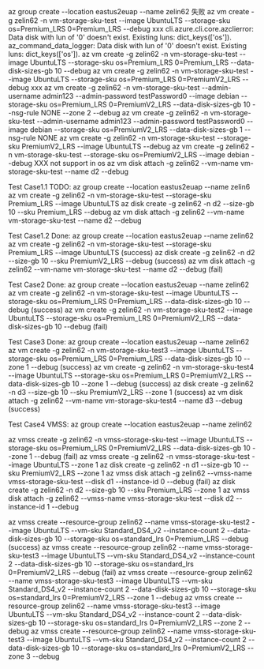 az group create --location eastus2euap --name zelin62
失败
az vm create -g zelin62 -n vm-storage-sku-test --image UbuntuLTS --storage-sku os=Premium_LRS 0=Premium_LRS --debug xxx
cli.azure.cli.core.azclierror: Data disk with lun of '0' doesn't exist. Existing luns: dict_keys(['os']).
az_command_data_logger: Data disk with lun of '0' doesn't exist. Existing luns: dict_keys(['os']).
az vm create -g zelin62 -n vm-storage-sku-test --image UbuntuLTS --storage-sku os=Premium_LRS 0=Premium_LRS --data-disk-sizes-gb 10 --debug
az vm create -g zelin62 -n vm-storage-sku-test --image UbuntuLTS --storage-sku os=Premium_LRS 0=PremiumV2_LRS --debug xxx
az vm create -g zelin62 -n vm-storage-sku-test --admin-username admin123 --admin-password testPassword0 --image debian --storage-sku os=Premium_LRS 0=PremiumV2_LRS --data-disk-sizes-gb 10 --nsg-rule NONE --zone 2 --debug
az vm create -g zelin62 -n vm-storage-sku-test --admin-username admin123 --admin-password testPassword0 --image debian --storage-sku os=PremiumV2_LRS --data-disk-sizes-gb 1 --nsg-rule NONE
az vm create -g zelin62 -n vm-storage-sku-test --storage-sku PremiumV2_LRS --image UbuntuLTS --debug
az vm create -g zelin62 -n vm-storage-sku-test --storage-sku os=PremiumV2_LRS --image debian --debug XXX not support in os
az vm disk attach -g zelin62 --vm-name vm-storage-sku-test --name d2 --debug

Test Case1.1 TODO:
az group create --location eastus2euap --name zelin6
az vm create -g zelin62  -n vm-storage-sku-test --storage-sku Premium_LRS --image UbuntuLTS
az disk create -g zelin62 -n d2 --size-gb 10 --sku Premium_LRS --debug
az vm disk attach -g zelin62 --vm-name vm-storage-sku-test --name d2 --debug 

Test Case1.2 Done:
az group create --location eastus2euap --name zelin62
az vm create -g zelin62  -n vm-storage-sku-test --storage-sku Premium_LRS --image UbuntuLTS (success)
az disk create -g zelin62 -n d2 --size-gb 10 --sku PremiumV2_LRS --debug (success)
az vm disk attach -g zelin62 --vm-name vm-storage-sku-test --name d2 --debug (fail)

Test Case2 Done:
az group create --location eastus2euap --name zelin62
az vm create -g zelin62 -n vm-storage-sku-test --image UbuntuLTS --storage-sku os=Premium_LRS 0=Premium_LRS --data-disk-sizes-gb 10 --debug (success)
az vm create -g zelin62 -n vm-storage-sku-test2 --image UbuntuLTS --storage-sku os=Premium_LRS 0=PremiumV2_LRS --data-disk-sizes-gb 10 --debug (fail)

Test Case3 Done:
az group create --location eastus2euap --name zelin62
az vm create -g zelin62 -n vm-storage-sku-test3 --image UbuntuLTS --storage-sku os=Premium_LRS 0=Premium_LRS --data-disk-sizes-gb 10 --zone 1 --debug (success)
az vm create -g zelin62 -n vm-storage-sku-test4 --image UbuntuLTS --storage-sku os=Premium_LRS 0=PremiumV2_LRS --data-disk-sizes-gb 10 --zone 1 --debug (success)
az disk create -g zelin62 -n d3 --size-gb 10 --sku PremiumV2_LRS --zone 1 (success)
az vm disk attach -g zelin62 --vm-name vm-storage-sku-test4 --name d3 --debug (success)

Test Case4 VMSS:
az group create --location eastus2euap --name zelin62

az vmss create -g zelin62 -n vmss-storage-sku-test --image UbuntuLTS --storage-sku os=Premium_LRS 0=PremiumV2_LRS --data-disk-sizes-gb 10 --zone 1 --debug (fail)
az vmss create -g zelin62 -n vmss-storage-sku-test --image UbuntuLTS --zone 1
az disk create -g zelin62 -n d1 --size-gb 10 --sku PremiumV2_LRS --zone 1 
az vmss disk attach -g zelin62 --vmss-name vmss-storage-sku-test --disk d1 --instance-id 0 --debug (fail)
az disk create -g zelin62 -n d2 --size-gb 10 --sku Premium_LRS --zone 1
az vmss disk attach -g zelin62 --vmss-name vmss-storage-sku-test --disk d2 --instance-id 1 --debug

az vmss create --resource-group zelin62 --name vmss-storage-sku-test2 --image UbuntuLTS --vm-sku Standard_DS4_v2 --instance-count 2 --data-disk-sizes-gb 10 --storage-sku os=standard_lrs 0=Premium_LRS --debug (success)
az vmss create --resource-group zelin62 --name vmss-storage-sku-test3 --image UbuntuLTS --vm-sku Standard_DS4_v2 --instance-count 2 --data-disk-sizes-gb 10 --storage-sku os=standard_lrs 0=PremiumV2_LRS --debug (fail)
az vmss create --resource-group zelin62 --name vmss-storage-sku-test3 --image UbuntuLTS --vm-sku Standard_DS4_v2 --instance-count 2 --data-disk-sizes-gb 10 --storage-sku os=standard_lrs 0=PremiumV2_LRS --zone 1 --debug
az vmss create --resource-group zelin62 --name vmss-storage-sku-test3 --image UbuntuLTS --vm-sku Standard_DS4_v2 --instance-count 2 --data-disk-sizes-gb 10 --storage-sku os=standard_lrs 0=PremiumV2_LRS --zone 2 --debug
az vmss create --resource-group zelin62 --name vmss-storage-sku-test3 --image UbuntuLTS --vm-sku Standard_DS4_v2 --instance-count 2 --data-disk-sizes-gb 10 --storage-sku os=standard_lrs 0=PremiumV2_LRS --zone 3 --debug